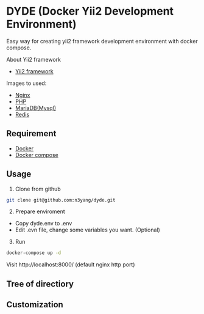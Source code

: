 # DYDE (Docker Yii2 Development Environment)
Easy way for creating yii2 framework development environment with docker compose.

About Yii2 framework
* [Yii2 framework](https://www.github.com/yiisoft/yii2)

Images to used:  
* [Nginx](https://hub.docker.com/_/nginx/)
* [PHP](https://hub.docker.com/_/php/)
* [MariaDB(Mysql)](https://hub.docker.com/_/mariadb/)
* [Redis](https://hub.docker.com/_/redis/)

Requirement
-----------
* [Docker](https://docs.docker.com/engine/installation/)
* [Docker compose](https://docs.docker.com/compose/install/)

Usage
------------
1. Clone from github
```bash
git clone git@github.com:n3yang/dyde.git
```
2. Prepare enviroment

* Copy dyde.env to .env
* Edit .evn file, change some variables you want. (Optional)

3. Run
```bash
docker-compose up -d
```
Visit http://localhost:8000/ (default nginx http port)

Tree of directiory
------------------



Customization
-------------

